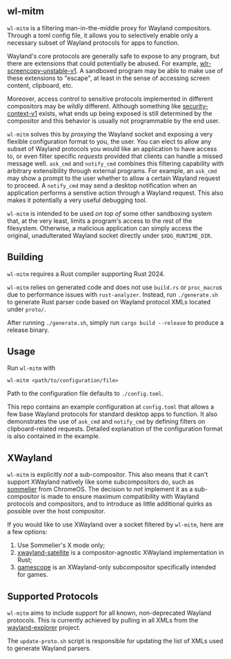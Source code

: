 wl-mitm
---

`wl-mitm` is a filtering man-in-the-middle proxy for Wayland compositors.
Through a toml config file, it allows you to selectively enable only a necessary subset of Wayland protocols
for apps to function.

Wayland's core protocols are generally safe to expose to any program, but there are extensions that could
potentially be abused. For example, [wlr-screencopy-unstable-v1](https://wayland.app/protocols/wlr-screencopy-unstable-v1).
A sandboxed program may be able to make use of these extensions to "escape", at least in the sense of accessing
screen content, clipboard, etc.

Moreover, access control to sensitive protocols implemented in different compositors may be wildly different.
Although something like [security-context-v1](https://wayland.app/protocols/security-context-v1) exists, what ends up
being exposed is still determined by the compositor and this behavior is usually not programmable by the end user.

`wl-mitm` solves this by _proxying_ the Wayland socket and exposing a very flexible configuration format to
you, the user. You can elect to allow any subset of Wayland protocols you would like an application to have access
to, or even filter specific _requests_ provided that clients can handle a missed message well. `ask_cmd` and
`notify_cmd` combines this filtering capability with arbitrary extensibility through external programs. For example,
an `ask_cmd` may show a prompt to the user whether to allow a certain Wayland request to proceed. A `notify_cmd`
may send a desktop notification when an application performs a senstive action through a Wayland request.
This also makes it potentially a very useful debugging tool.

`wl-mitm` is intended to be used _on top of_ some other sandboxing system that, at the very least, limits
a program's access to the rest of the filesystem. Otherwise, a malicious application can simply access the original,
unadulterated Wayland socket directly under `$XDG_RUNTIME_DIR`.

Building
---

`wl-mitm` requires a Rust compiler supporting Rust 2024.

`wl-mitm` relies on generated code and does not use `build.rs` or `proc_macro`s due to performance issues with
`rust-analyzer`. Instead, run `./generate.sh` to generate Rust parser code based on Wayland protocol XMLs located
under `proto/`.

After running `./generate.sh`, simply run `cargo build --release` to produce a release binary.

Usage
---

Run `wl-mitm` with

```
wl-mitm <path/to/configuration/file>
```

Path to the configuration file defaults to `./config.toml`.

This repo contains an example configuration at `config.toml` that allows a few base Wayland protocols for standard
desktop apps to function. It also demonstrates the use of `ask_cmd` and `notify_cmd` by defining filters on clipboard-related
requests. Detailed explanation of the configuration format is also contained in the example.

XWayland
---

`wl-mitm` is explicitly _not_ a sub-compositor. This also means that it can't support XWayland natively like some
subcompositors do, such as [sommelier](https://chromium.googlesource.com/chromiumos/platform2/+/refs/heads/main/vm_tools/sommelier/) from
ChromeOS. The decision to _not_ implement it as a sub-compositor is made to ensure maximum compatibility with Wayland
protocols and compositors, and to introduce as little additional quirks as possible over the host compositor.

If you would like to use XWayland over a socket filtered by `wl-mitm`, here are a few options:

1. Use Sommelier's X mode only;
2. [xwayland-satellite](https://github.com/Supreeeme/xwayland-satellite) is a compositor-agnostic XWayland implementation in Rust;
3. [gamescope](https://github.com/ValveSoftware/gamescope) is an XWayland-only subcompositor specifically intended for games.

Supported Protocols
---

`wl-mitm` aims to include support for all known, non-deprecated Wayland protocols. This is currently achieved by
pulling in all XMLs from the [wayland-explorer](https://wayland.app) project.

The `update-proto.sh` script is responsible for updating the list of XMLs used to generate Wayland parsers.
